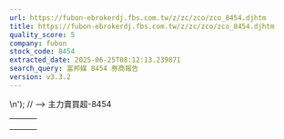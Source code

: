 ```yaml
---
url: https://fubon-ebrokerdj.fbs.com.tw/z/zc/zco/zco_8454.djhtm
title: https://fubon-ebrokerdj.fbs.com.tw/z/zc/zco/zco_8454.djhtm
quality_score: 5
company: fubon
stock_code: 8454
extracted_date: 2025-06-25T08:12:13.239871
search_query: 富邦媒 8454 券商報告
version: v3.3.2
---
```


\n');
// -->
主力賣買超-8454


|  |  |  |
| --- | --- | --- |
|  | | |
|  | |  |  |  |  |  |  |  |  |  |  |  |  |  |  |  |  |  |  |  |  |  |  |  |  |  |  |  |  |  |  |  |  |  |  |  |  |  |  |  |  |  |  |  |  |  |  |  |  |  |  |  |  |  |  |  |  |  |  |  |  |  |  |  |  |  |  |  |  |  |  |  |  |  |  |  |  |  |  |  |  |  |  |  |  |  |  |  |  |  |  |  |  |  |  |  |  |  |  |  |  |  |  |  |  |  |  |  |  |  |  |  |  |  |  |  |  |  |  |  |  |  |  |  |  |  |  |  |  |  |  |  |  |  |  |  |  |  |  |  |  |  |  |  |  |  |  |  |  |  |  |  |  |  |  |  |  |  |  |  |  |  |  |  |  |  |  |  |  |  |  |  |  |  |  |  |  |  |  |  |  |  |  |  |  |  |  |  |  |  |  |  |  |  |  |  |  |  |  |  |  |  |  |  |  |  |  |  |  |  |  |  |  |  |  |  |  |  |  |  |  |  |  |  |  |  |  |  |  |  |  |  |  |  |  |  |  |  |  |  |  |  |  |  | | --- | --- | --- | --- | --- | --- | --- | --- | --- | --- | --- | --- | --- | --- | --- | --- | --- | --- | --- | --- | --- | --- | --- | --- | --- | --- | --- | --- | --- | --- | --- | --- | --- | --- | --- | --- | --- | --- | --- | --- | --- | --- | --- | --- | --- | --- | --- | --- | --- | --- | --- | --- | --- | --- | --- | --- | --- | --- | --- | --- | --- | --- | --- | --- | --- | --- | --- | --- | --- | --- | --- | --- | --- | --- | --- | --- | --- | --- | --- | --- | --- | --- | --- | --- | --- | --- | --- | --- | --- | --- | --- | --- | --- | --- | --- | --- | --- | --- | --- | --- | --- | --- | --- | --- | --- | --- | --- | --- | --- | --- | --- | --- | --- | --- | --- | --- | --- | --- | --- | --- | --- | --- | --- | --- | --- | --- | --- | --- | --- | --- | --- | --- | --- | --- | --- | --- | --- | --- | --- | --- | --- | --- | --- | --- | --- | --- | --- | --- | --- | --- | --- | --- | --- | --- | --- | --- | --- | --- | --- | --- | --- | --- | --- | --- | --- | --- | --- | --- | --- | --- | --- | --- | --- | --- | --- | --- | --- | --- | --- | --- | --- | --- | --- | --- | --- | --- | --- | --- | --- | --- | --- | --- | --- | --- | --- | --- | --- | --- | --- | --- | --- | --- | --- | --- | --- | --- | --- | --- | --- | --- | --- | --- | --- | --- | --- | --- | --- | --- | --- | --- | --- | --- | --- | --- | --- | --- | --- | --- | --- | --- | --- | --- | --- | --- | --- | --- | --- | --- | --- | --- | --- | --- | --- | | |  |  |  |  |  |  |  |  |  |  | | --- | --- | --- | --- | --- | --- | --- | --- | --- | --- | | 富邦媒(8454)主力進出比較圖 | | | | | | | | | | | |  | | --- | | 總表 單一 | |  | | | | | | | | | | | | 富邦媒(8454) 券商分點-進出明細 單位：張　最後更新日：2025/06/24 | | | | | | | | | | | 請選擇 近一日 近五日 近十日 近20日 近40日 近60日 近120日 近240日 　自設區間： 從　  年  月  日 ∼  年  月  日 | | | | | | | | | | | 買超 | | | | | 賣超 | | | | | | 買超券商 | 買進 | 賣出 | 買超 | 佔成交比重 | 賣超券商 | 買進 | 賣出 | 賣超 | 佔成交比重 | | [美商高盛](/z/zc/zco/zco0/zco0.djhtm?a=8454&b=1480&BHID=1480) | 29 | 4 | 25 | 12.38% | [台新證券](/z/zc/zco/zco0/zco0.djhtm?a=8454&b=8150&BHID=8150) | 0 | 21 | 21 | 10.4% | | [凱基-苗栗](/z/zc/zco/zco0/zco0.djhtm?a=8454&b=9276&BHID=9200) | 20 | 2 | 18 | 8.91% | [美林](/z/zc/zco/zco0/zco0.djhtm?a=8454&b=1440&BHID=1440) | 7 | 20 | 13 | 6.44% | | [兆豐-嘉義](/z/zc/zco/zco0/zco0.djhtm?a=8454&b=7001&BHID=7000) | 8 | 0 | 8 | 3.96% | [新加坡商瑞銀](/z/zc/zco/zco0/zco0.djhtm?a=8454&b=1650&BHID=1650) | 2 | 15 | 13 | 6.44% | | [台灣摩根士丹利](/z/zc/zco/zco0/zco0.djhtm?a=8454&b=1470&BHID=1470) | 8 | 1 | 7 | 3.47% | [摩根大通](/z/zc/zco/zco0/zco0.djhtm?a=8454&b=8440&BHID=8440) | 16 | 27 | 11 | 5.45% | | [花旗環球](/z/zc/zco/zco0/zco0.djhtm?a=8454&b=1590&BHID=1590) | 7 | 0 | 7 | 3.47% | [凱基-台北](/z/zc/zco/zco0/zco0.djhtm?a=8454&b=9268&BHID=9200) | 10 | 19 | 9 | 4.46% | | [國泰-台中](/z/zc/zco/zco0/zco0.djhtm?a=8454&b=8882&BHID=8880) | 7 | 2 | 5 | 2.48% | [港商野村](/z/zc/zco/zco0/zco0.djhtm?a=8454&b=1560&BHID=1560) | 0 | 8 | 8 | 3.96% | | [元大-彰化](/z/zc/zco/zco0/zco0.djhtm?a=8454&b=0039003800310047&BHID=9800) | 5 | 0 | 5 | 2.48% | [玉山-台南](/z/zc/zco/zco0/zco0.djhtm?a=8454&b=8847&BHID=8840) | 0 | 6 | 6 | 2.97% | | [元大-永康](/z/zc/zco/zco0/zco0.djhtm?a=8454&b=9829&BHID=9800) | 5 | 0 | 5 | 2.48% | [元大-大安](/z/zc/zco/zco0/zco0.djhtm?a=8454&b=003900380033004e&BHID=9800) | 0 | 4 | 4 | 1.98% | | [元大證券](/z/zc/zco/zco0/zco0.djhtm?a=8454&b=9800&BHID=9800) | 13 | 8 | 5 | 2.48% | [元大-虎尾](/z/zc/zco/zco0/zco0.djhtm?a=8454&b=003900380030006c&BHID=9800) | 0 | 3 | 3 | 1.49% | | [永豐金證券](/z/zc/zco/zco0/zco0.djhtm?a=8454&b=0039004100300030&BHID=9A00) | 4 | 0 | 4 | 1.98% | [凱基-桃園](/z/zc/zco/zco0/zco0.djhtm?a=8454&b=9208&BHID=9200) | 0 | 2 | 2 | 0.99% | | [富邦-建國](/z/zc/zco/zco0/zco0.djhtm?a=8454&b=9658&BHID=9600) | 4 | 1 | 3 | 1.49% | [土銀-台南](/z/zc/zco/zco0/zco0.djhtm?a=8454&b=1032&BHID=1030) | 0 | 2 | 2 | 0.99% | | [統一-新竹](/z/zc/zco/zco0/zco0.djhtm?a=8454&b=5857&BHID=5850) | 3 | 0 | 3 | 1.49% | [富邦-南員林](/z/zc/zco/zco0/zco0.djhtm?a=8454&b=0039003600310052&BHID=9600) | 0 | 2 | 2 | 0.99% | | [富邦-台北](/z/zc/zco/zco0/zco0.djhtm?a=8454&b=9623&BHID=9600) | 2 | 0 | 2 | 0.99% | [元大-岡山](/z/zc/zco/zco0/zco0.djhtm?a=8454&b=0039003800350046&BHID=9800) | 0 | 2 | 2 | 0.99% | | [元大-斗六](/z/zc/zco/zco0/zco0.djhtm?a=8454&b=0039003800300043&BHID=9800) | 2 | 0 | 2 | 0.99% | [元大-博愛](/z/zc/zco/zco0/zco0.djhtm?a=8454&b=0039003800320042&BHID=9800) | 0 | 2 | 2 | 0.99% | | [永豐金-南京](/z/zc/zco/zco0/zco0.djhtm?a=8454&b=0039004100390053&BHID=9A00) | 2 | 0 | 2 | 0.99% | [富邦-仁愛](/z/zc/zco/zco0/zco0.djhtm?a=8454&b=9676&BHID=9600) | 0 | 2 | 2 | 0.99% | | 合計買超張數 | 102 | | | | 合計賣超張數 | 99 | | | | | 平均買超成本 | 270.23 | | | | 平均賣超成本 | 270.04 | | | | | 【註1】合計買超或賣超，為上述家數合計。  【註2】平均買超或賣超成本，為上述家數合計買賣超金額/上述家數合計買賣超張數。 | | | | | | | | | | | |  |
|  | | |